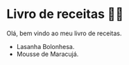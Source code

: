 # Livro de receitas :woman_cook:

Olá, bem vindo ao meu livro de receitas.

- Lasanha Bolonhesa.
- Mousse de Maracujá.

